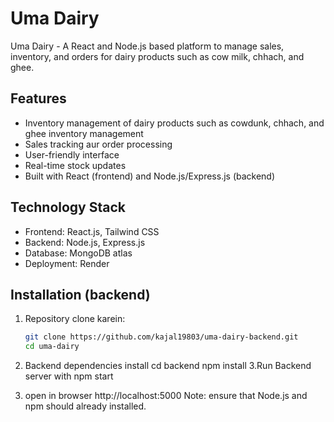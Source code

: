 # Uma Dairy

Uma Dairy - A React and Node.js based platform to manage sales, inventory, and orders for dairy products such as cow milk, chhach, and ghee.

## Features

- Inventory management  of dairy products such as cowdunk, chhach, and ghee inventory management  
- Sales tracking aur order processing  
- User-friendly interface  
- Real-time stock updates  
- Built with React (frontend) and Node.js/Express.js (backend)

## Technology Stack

- Frontend: React.js, Tailwind CSS  
- Backend: Node.js, Express.js  
- Database: MongoDB atlas
- Deployment: Render

## Installation (backend)
1. Repository clone karein:

   ```bash
   git clone https://github.com/kajal19803/uma-dairy-backend.git
   cd uma-dairy
2. Backend dependencies install
    cd backend
    npm install
3.Run Backend server with npm start
4. open in browser http://localhost:5000
Note: ensure that Node.js and npm should already installed.

